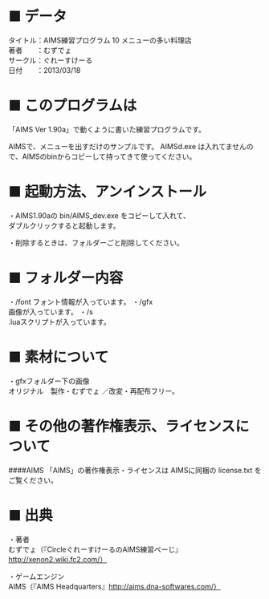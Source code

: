 ■ データ
=========

タイトル：AIMS練習プログラム 10 メニューの多い料理店  
著者　　：むずでょ  
サークル：ぐれーすけーる  
日付　　：2013/03/18  






■ このプログラムは
===================

「AIMS Ver 1.90a」で動くように書いた練習プログラムです。

AIMSで、メニューを出すだけのサンプルです。
AIMSd.exe は入れてませんので、AIMSのbinからコピーして持ってきて使ってください。






■ 起動方法、アンインストール
=============================

・AIMS1.90aの bin/AIMS_dev.exe をコピーして入れて、  
ダブルクリックすると起動します。

・削除するときは、フォルダーごと削除してください。






■ フォルダー内容
=================

・/font
フォント情報が入っています。
・/gfx  
画像が入っています。
・/s  
.luaスクリプトが入っています。







■ 素材について
===============

・gfxフォルダー下の画像  
オリジナル　製作・むずでょ  ／改変・再配布フリー。  






■ その他の著作権表示、ライセンスについて
=================================

####AIMS
「AIMS」の著作権表示・ライセンスは AIMSに同梱の license.txt をご覧ください。  






■ 出典
=======

・著者  
むずでょ（『CircleぐれーすけーるのAIMS練習ぺーじ』http://xenon2.wiki.fc2.com/）  


・ゲームエンジン  
AIMS（『AIMS Headquarters』http://aims.dna-softwares.com/）


